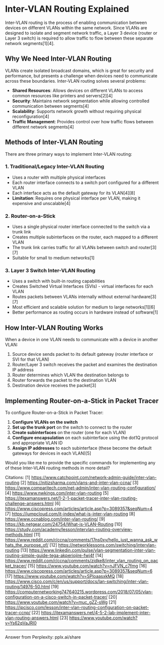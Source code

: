 # Inter-VLAN Routing Explained

Inter-VLAN routing is the process of enabling communication between devices on different VLANs within the same network. Since VLANs are designed to isolate and segment network traffic, a Layer 3 device (router or Layer 3 switch) is required to allow traffic to flow between these separate network segments[1][4].

## Why We Need Inter-VLAN Routing

VLANs create isolated broadcast domains, which is great for security and performance, but presents a challenge when devices need to communicate across these boundaries. Inter-VLAN routing solves several problems:

- **Shared Resources**: Allows devices on different VLANs to access common resources like printers and servers[2][4]
- **Security**: Maintains network segmentation while allowing controlled communication between segments[4]
- **Scalability**: Supports network growth without requiring physical reconfiguration[4]
- **Traffic Management**: Provides control over how traffic flows between different network segments[4]

## Methods of Inter-VLAN Routing

There are three primary ways to implement Inter-VLAN routing:

### 1. Traditional/Legacy Inter-VLAN Routing
- Uses a router with multiple physical interfaces
- Each router interface connects to a switch port configured for a different VLAN
- Each interface acts as the default gateway for its VLAN[4][8]
- **Limitation**: Requires one physical interface per VLAN, making it expensive and unscalable[4]

### 2. Router-on-a-Stick
- Uses a single physical router interface connected to the switch via a trunk link
- Creates multiple subinterfaces on the router, each mapped to a different VLAN
- The trunk link carries traffic for all VLANs between switch and router[3][7]
- Suitable for small to medium networks[1]

### 3. Layer 3 Switch Inter-VLAN Routing
- Uses a switch with built-in routing capabilities
- Creates Switched Virtual Interfaces (SVIs) - virtual interfaces for each VLAN
- Routes packets between VLANs internally without external hardware[3][7]
- Most efficient and scalable solution for medium to large networks[1][6]
- Better performance as routing occurs in hardware instead of software[1]

## How Inter-VLAN Routing Works

When a device in one VLAN needs to communicate with a device in another VLAN:

1. Source device sends packet to its default gateway (router interface or SVI for that VLAN)
2. Router/Layer 3 switch receives the packet and examines the destination IP address
3. Router determines which VLAN the destination belongs to
4. Router forwards the packet to the destination VLAN
5. Destination device receives the packet[3]

## Implementing Router-on-a-Stick in Packet Tracer

To configure Router-on-a-Stick in Packet Tracer:

1. **Configure VLANs on the switch**
2. **Set up the trunk port** on the switch to connect to the router
3. **Create subinterfaces** on the router (one for each VLAN)
4. **Configure encapsulation** on each subinterface using the dot1Q protocol and appropriate VLAN ID
5. **Assign IP addresses** to each subinterface (these become the default gateways for devices in each VLAN)[5]

Would you like me to provide the specific commands for implementing any of these Inter-VLAN routing methods in more detail?

Citations:
[1] https://www.catchpoint.com/network-admin-guide/inter-vlan-routing
[2] https://nitizsharma.com/vlans-and-inter-vlan-ccna/
[3] https://www.comparitech.com/net-admin/inter-vlan-routing-configuration/
[4] https://www.nwkings.com/inter-vlan-routing
[5] https://itexamanswers.net/1-2-1-packet-tracer-inter-vlan-routing-challenge-answers.html
[6] https://www.ciscopress.com/articles/article.asp?p=3089357&seqNum=4
[7] https://jumpcloud.com/it-index/what-is-inter-vlan-routing
[8] https://www.ccnablog.com/inter-vlan-routing/
[9] https://kb.netgear.com/24754/What-is-VLAN-Routing
[10] https://study.com/academy/lesson/intervlan-routing-overview-methods.html
[11] https://www.reddit.com/r/ccna/comments/17ns0xy/hello_just_wanna_ask_whats_the_purpose_of/
[12] https://networklessons.com/switching/intervlan-routing
[13] https://www.linkedin.com/pulse/vlan-segmentation-inter-vlan-routing-simple-guide-tega-akperiojire-fwj4f
[14] https://www.reddit.com/r/ccna/comments/zidke8/inter_vlan_routing_on_packet_tracer/
[15] https://www.youtube.com/watch?v=nJFVN_c7fmg
[16] https://www.ciscopress.com/articles/article.asp?p=3089357&seqNum=6
[17] https://www.youtube.com/watch?v=SPloaasxkMQ
[18] https://www.cisco.com/c/en/us/support/docs/lan-switching/inter-vlan-routing/14976-50.html
[19] https://computernetworking747640215.wordpress.com/2018/07/05/vlan-configuration-on-a-cisco-switch-in-packet-tracer/
[20] https://www.youtube.com/watch?v=muc_gZZ-sWg
[21] https://ipcisco.com/lesson/inter-vlan-routing-configuration-on-packet-tracer-ccnp/
[22] https://itexamanswers.net/4-5-2-lab-implement-inter-vlan-routing-answers.html
[23] https://www.youtube.com/watch?v=Ys62qVaJRl0

---
Answer from Perplexity: pplx.ai/share
